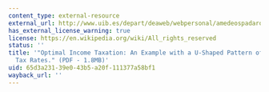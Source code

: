 ```yaml
---
content_type: external-resource
external_url: http://www.uib.es/depart/deaweb/webpersonal/amedeospadaro/workingpapers/bibliosecpub/Diamond.pdf
has_external_license_warning: true
license: https://en.wikipedia.org/wiki/All_rights_reserved
status: ''
title: '"Optimal Income Taxation: An Example with a U-Shaped Pattern of Optimal Marginal
  Tax Rates." (PDF - 1.8MB)'
uid: 65d3a231-39e0-43b5-a20f-111377a58bf1
wayback_url: ''
---
```

